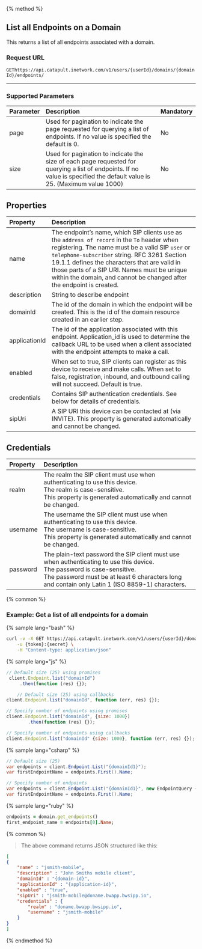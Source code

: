 {% method %}

## List all Endpoints on a Domain
This returns a list of all endpoints associated with a domain.

### Request URL

<code class="get">GET</code>`https://api.catapult.inetwork.com/v1/users/{userId}/domains/{domainId}/endpoints/`

---

### Supported Parameters
| Parameter | Description                                                                                                                                                              | Mandatory |
|:----------|:-------------------------------------------------------------------------------------------------------------------------------------------------------------------------|:----------|
| page      | Used for pagination to indicate the page requested for querying a list of endpoints. If no value is specified the default is 0.                                          | No        |
| size      | Used for pagination to indicate the size of each page requested for querying a list of endpoints. If no value is specified the default value is 25. (Maximum value 1000) | No        |

## Properties
| Property      | Description                                                                                                                                                                                                                                                                                                                                                              |
|:--------------|:-------------------------------------------------------------------------------------------------------------------------------------------------------------------------------------------------------------------------------------------------------------------------------------------------------------------------------------------------------------------------|
| name          | The endpoint’s name, which SIP clients use as the `address of record` in the `To` header when registering. The name must be a valid SIP `user` or `telephone-subscriber` string. RFC 3261 Section 19.1.1 defines the characters that are valid in those parts of a SIP URI. Names must be unique within the domain, and cannot be changed after the endpoint is created. |
| description   | String to describe endpoint                                                                                                                                                                                                                                                                                                                                              |
| domainId      | The id of the domain in which the endpoint will be created. This is the id of the domain resource created in an earlier step.                                                                                                                                                                                                                                            |
| applicationId | The id of the application associated with this endpoint. Application\_id is used to determine the callback URL to be used when a client associated with the endpoint attempts to make a call.                                                                                                                                                                            |
| enabled       | When set to true, SIP clients can register as this device to receive and make calls. When set to false, registration, inbound, and outbound calling will not succeed. Default is true.                                                                                                                                                                                   |
| credentials   | Contains SIP authentication credentials. See below for details of credentials.                                                                                                                                                                                                                                                                                           |
| sipUri        | A SIP URI this device can be contacted at (via INVITE). This property is generated automatically and cannot be changed.                                                                                                                                                                                                                                                  |

## Credentials
| Property | Description                                                                                                                                                                                                                     |
|:---------|:--------------------------------------------------------------------------------------------------------------------------------------------------------------------------------------------------------------------------------|
| realm    | The realm the SIP client must use when authenticating to use this device.<br>The realm is case-sensitive.<br>This property is generated automatically and cannot be changed.                                                    |
| username | The username the SIP client must use when authenticating to use this device.<br>The username is case-sensitive.<br>This property is generated automatically and cannot be changed.                                              |
| password | The plain-text password the SIP client must use when authenticating to use this device.<br>The password is case-sensitive.<br>The password must be at least 6 characters long and contain only Latin 1 (ISO 8859-1) characters. |

{% common %}

### Example: Get a list of all endpoints for a domain

{% sample lang="bash" %}

```bash
curl -v -X GET https://api.catapult.inetwork.com/v1/users/{userId}/domains/{domainId}/endpoints \
	-u {token}:{secret} \
	-H "Content-type: application/json"
```

{% sample lang="js" %}

```js
// Default size (25) using promises
 client.Endpoint.list("domainId")
	 .then(function (res) {});

	// Default size (25) using callbacks
client.Endpoint.list("domainId", function (err, res) {});

// Specify number of endpoints using promises
client.Endpoint.list("domainId", {size: 1000})
		.then(function (res) {});

// Specify number of endpoints using callbacks
client.Endpoint.list("domainId" {size: 1000}, function (err, res) {});
```

{% sample lang="csharp" %}

```csharp
// Default size (25)
var endpoints = client.Endpoint.List("{domainId1}");
var firstEndpointName = endpoints.First().Name;

// Specify number of endpoints
var endpoints = client.Endpoint.List("{domainId1}", new EndpointQuery {Size = 1000});
var firstEndpointName = endpoints.First().Name;
```

{% sample lang="ruby" %}

```ruby
endpoints = domain.get_endpoints()
first_endpoint_name = endpoints[0].Name;
```

{% common %}

> The above command returns JSON structured like this:

```json
[
{
	"name" : "jsmith-mobile",
	"description" : "John Smiths mobile client",
	"domainId" : "{domain-id}",
	"applicationId" : "{application-id}",
	"enabled" : "true",
	"sipUri" : "jsmith-mobile@doname.bwapp.bwsipp.io",
	"credentials" : {
		"realm" : "doname.bwapp.bwsipp.io",
		"username" : "jsmith-mobile"
	}
}
]
```
{% endmethod %}
